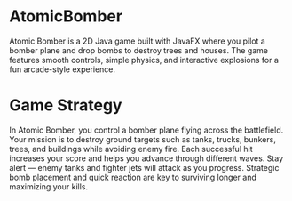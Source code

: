 # AtomicBomber
Atomic Bomber is a 2D Java game built with JavaFX where you pilot a bomber plane and drop bombs to destroy trees and houses. The game features smooth controls, simple physics, and interactive explosions for a fun arcade-style experience.

# Game Strategy

In Atomic Bomber, you control a bomber plane flying across the battlefield. Your mission is to destroy ground targets such as tanks, trucks, bunkers, trees, and buildings while avoiding enemy fire. Each successful hit increases your score and helps you advance through different waves.
Stay alert — enemy tanks and fighter jets will attack as you progress. Strategic bomb placement and quick reaction are key to surviving longer and maximizing your kills.